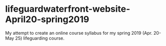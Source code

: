 lifeguardwaterfront-website-April20-spring2019
==================
My attempt to create an online course syllabus for my spring 2019 (Apr. 20-May 25) lifeguarding course.
